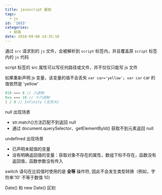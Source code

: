 ```yaml
---
title: javascript 基础
tags:
  - js
id: '1653'
categories:
  - 前端
date: 2018-09-08 14:35:18
---
```


通过 `src` 请求到的 `js` 文件，会被解析到 `script` 标签内，并且覆盖原 `script` 标签内的 `js` 代码

script 标签的 src 属性可以写任何路径或文件，并不仅仅只能写 js 文件

如果重新声明 js 变量，该变量的值不会丢失 `var car='yellow'; var car` car 的值依然是 'yellow'

```js
010 === 8 // 八进制
0xa === 10 // 十六进制
1 / 0 // Infinity (无穷大)
```

null 出现场景

- str.match()方法匹配不到返回 null
- 通过 document.querySelector、getElementById() 获取不到元素返回 null

undefined 出现场景
- 已声明未赋值的变量
- 没有明确返回值的变量：获取对象不存在的属性，数组下标不存在，函数没有返回值，函数参数没有传入

switch 语句在比较值时使用的是 **全等** 操作符, 因此不会发生类型转换（例如，字符串'10' 不等于数值 10）

Date() 和 new Date() 区别
